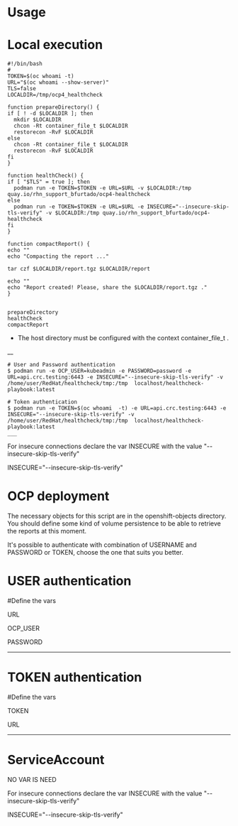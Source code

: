 Usage 
====

Local execution 
===


~~~
#!/bin/bash
#
TOKEN=$(oc whoami -t)
URL="$(oc whoami --show-server)"
TLS=false
LOCALDIR=/tmp/ocp4_healthcheck

function prepareDirectory() {
if [ ! -d $LOCALDIR ]; then
  mkdir $LOCALDIR
  chcon -Rt container_file_t $LOCALDIR
  restorecon -RvF $LOCALDIR
else
  chcon -Rt container_file_t $LOCALDIR
  restorecon -RvF $LOCALDIR
fi
}

function healthCheck() {
if [ "$TLS" = true ]; then
  podman run -e TOKEN=$TOKEN -e URL=$URL -v $LOCALDIR:/tmp quay.io/rhn_support_bfurtado/ocp4-healthcheck
else
  podman run -e TOKEN=$TOKEN -e URL=$URL -e INSECURE="--insecure-skip-tls-verify" -v $LOCALDIR:/tmp quay.io/rhn_support_bfurtado/ocp4-healthcheck
fi
}

function compactReport() {
echo ""
echo "Compacting the report ..."

tar czf $LOCALDIR/report.tgz $LOCALDIR/report

echo ""
echo "Report created! Please, share the $LOCALDIR/report.tgz ."
}


prepareDirectory
healthCheck
compactReport

~~~



* The host directory must be configured with the context container_file_t .

__
~~~
# User and Password authentication
$ podman run -e OCP_USER=kubeadmin -e PASSWORD=password -e URL=api.crc.testing:6443 -e INSECURE="--insecure-skip-tls-verify" -v /home/user/RedHat/healthcheck/tmp:/tmp  localhost/healthcheck-playbook:latest

# Token authentication 
$ podman run -e TOKEN=$(oc whoami  -t) -e URL=api.crc.testing:6443 -e INSECURE="--insecure-skip-tls-verify" -v /home/user/RedHat/healthcheck/tmp:/tmp  localhost/healthcheck-playbook:latest
___
~~~
For insecure connections declare the var INSECURE with the value "--insecure-skip-tls-verify"

INSECURE="--insecure-skip-tls-verify"

OCP deployment
===

The necessary objects for this script are in the openshift-objects directory. You should define some kind of volume persistence to be able to retrieve the reports at this moment.

It's possible to authenticate with combination of USERNAME and PASSWORD or TOKEN, choose the one that suits you better.

USER authentication
==
#Define the vars

URL

OCP_USER

PASSWORD
___



TOKEN authentication
==
#Define the vars

TOKEN

URL

___


ServiceAccount 
== 
NO VAR IS NEED


For insecure connections declare the var INSECURE with the value "--insecure-skip-tls-verify"

INSECURE="--insecure-skip-tls-verify"

